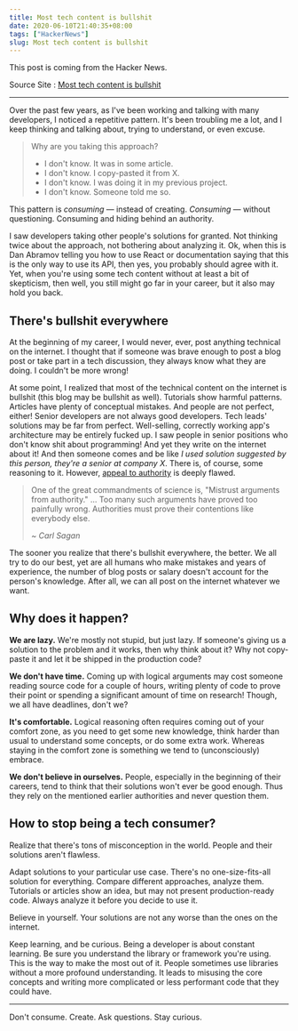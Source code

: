 ```yaml
---
title: Most tech content is bullshit
date: 2020-06-10T21:40:35+08:00
tags: ["HackerNews"]
slug: Most tech content is bullshit
---
```


This post is coming from the Hacker News.

Source Site : [Most tech content is bullshit](https://www.aleksandra.codes/tech-content-consumer)

---

Over the past few years, as I've been working and talking with many  developers, I noticed a repetitive pattern. It's been troubling me a  lot, and I keep thinking and talking about, trying to understand, or  even excuse.

> Why are you taking this approach?
>
> * I don't know. It was in some article.
> * I don't know. I copy-pasted it from X.
> * I don't know. I was doing it in my previous project.
> * I don't know. Someone told me so.

This pattern is *consuming* — instead of creating. *Consuming* — without questioning. Consuming and hiding behind an authority.

I saw developers taking other people's solutions for granted. Not  thinking twice about the approach, not bothering about analyzing it. Ok, when this is Dan Abramov telling you how to use React or documentation  saying that this is the only way to use its API, then yes, you probably  should agree with it. Yet, when you're using some tech content without  at least a bit of skepticism, then well, you still might go far in your  career, but it also may hold you back.

## There's bullshit everywhere

At the beginning of my career, I would never, ever, post anything  technical on the internet. I thought that if someone was brave enough to post a blog post or take part in a tech discussion, they always know  what they are doing. I couldn't be more wrong!

At some point, I realized that most of the technical content on the  internet is bullshit (this blog may be bullshit as well). Tutorials show harmful patterns. Articles have plenty of conceptual mistakes. And people are not perfect, either! Senior developers are not always  good developers. Tech leads' solutions may be far from perfect.  Well-selling, correctly working app's architecture may be entirely  fucked up. I saw people in senior positions who don't know shit about programming!  And yet they write on the internet about it! And then someone comes and  be like *I used solution suggested by this person, they're a senior at company X*. There is, of course, some reasoning to it. However, [appeal to authority](https://en.wikipedia.org/wiki/Argument_from_authority) is deeply flawed.

> One of the great commandments of science is, "Mistrust arguments from authority." ... Too many such arguments have proved too painfully  wrong. Authorities must prove their contentions like everybody else.
>
> *~ Carl Sagan*

The sooner you realize that there's bullshit everywhere, the better. We  all try to do our best, yet are all humans who make mistakes and years  of experience, the number of blog posts or salary doesn't account for  the person's knowledge. After all, we can all post on the internet  whatever we want.

## Why does it happen?

**We are lazy.** We're mostly not stupid, but just lazy. If someone's giving us a solution to the problem and it works, then why think about it? Why not copy-paste it and let it be shipped in the  production code?

**We don't have time.** Coming up with logical arguments may cost someone reading source code for a couple of hours, writing  plenty of code to prove their point or spending a significant amount of  time on research! Though, we all have deadlines, don't we?

**It's comfortable.** Logical reasoning often requires  coming out of your comfort zone, as you need to get some new knowledge,  think harder than usual to understand some concepts, or do some extra  work. Whereas staying in the comfort zone is something we tend to  (unconsciously) embrace.

**We don't believe in ourselves.** People, especially in the beginning of their careers, tend to think that their solutions  won't ever be good enough. Thus they rely on the mentioned earlier  authorities and never question them.

## How to stop being a tech consumer?

Realize that there's tons of misconception in the world. People and their solutions aren't flawless.

Adapt solutions to your particular use case. There's no  one-size-fits-all solution for everything. Compare different approaches, analyze them. Tutorials or articles show an idea, but may not present  production-ready code. Always analyze it before you decide to use it.

Believe in yourself. Your solutions are not any worse than the ones on the internet.

Keep learning, and be curious. Being a developer is about constant  learning. Be sure you understand the library or framework you're using.  This is the way to make the most out of it. People sometimes use  libraries without a more profound understanding. It leads to misusing  the core concepts and writing more complicated or less performant code  that they could have.

---

Don't consume. Create. Ask questions. Stay curious.